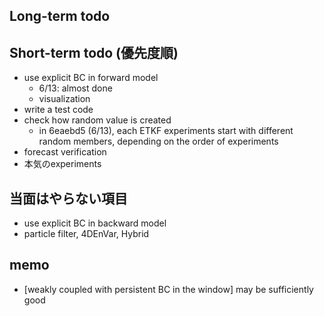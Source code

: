 ## Long-term todo

## Short-term todo (優先度順)
* use explicit BC in forward model
  * 6/13: almost done
  * visualization
* write a test code
* check how random value is created
  * in 6eaebd5 (6/13), each ETKF experiments start with different random members, depending on the order of experiments
* forecast verification
* 本気のexperiments

## 当面はやらない項目
* use explicit BC in backward model
* particle filter, 4DEnVar, Hybrid

## memo
* [weakly coupled with persistent BC in the window] may be sufficiently good

